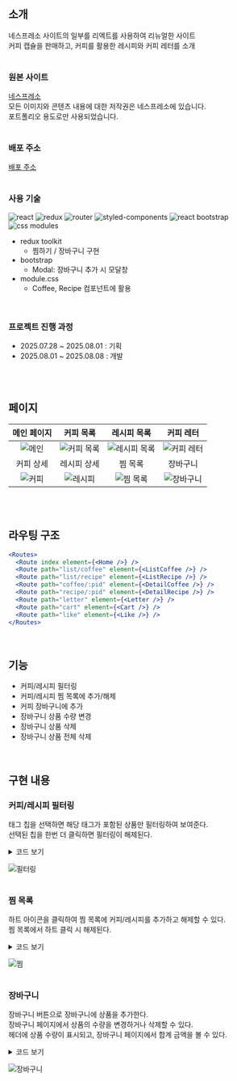 ## 소개
네스프레소 사이트의 일부를 리엑트를 사용하여 리뉴얼한 사이트  
커피 캡슐을 판매하고, 커피를 활용한 레시피와 커피 레터를 소개  
<br>

### 원본 사이트
[네스프레소](https://www.nespresso.com/kr/ko)  
모든 이미지와 콘텐츠 내용에 대한 저작권은 네스프레소에 있습니다.  
포트폴리오 용도로만 사용되었습니다.  
<br>

### 배포 주소
[배포 주소](https://sleeping-gabin.github.io/react-project/)  
<br>

### 사용 기술
![react](https://img.shields.io/badge/React-20232A?style=for-the-badge&logo=react&logoColor=61DAFB)
![redux](https://img.shields.io/badge/Redux-764ABC?style=for-the-badge&logo=redux&logoColor=white)
![router](https://img.shields.io/badge/React_Router-CA4245?style=for-the-badge&logo=react-router&logoColor=white)
![styled-components](https://img.shields.io/badge/styled--components-DB7093?style=for-the-badge&logo=styled-components&logoColor=white)
![react bootstrap](https://img.shields.io/badge/react_bootstrap-41E0FD?style=for-the-badge&logo=reactbootstrap&logoColor=white)
![css modules](https://img.shields.io/badge/css_modules-000000?style=for-the-badge&logo=cssmodules&logoColor=white)  

- redux toolkit
  - 찜하기 / 장바구니 구현
- bootstrap
  - Modal: 장바구니 추가 시 모달창
- module.css
  - Coffee, Recipe 컴포넌트에 활용  
<br>

### 프로젝트 진행 과정
- 2025.07.28 ~ 2025.08.01 : 기획
- 2025.08.01 ~ 2025.08.08 : 개발  

<br><br>

## 페이지
|메인 페이지   |커피 목록   |레시피 목록   |커피 레터   |
|:----------:|:---------:|:----------:|:---------:|
|![메인](https://github.com/user-attachments/assets/feaef465-6a7b-49ae-ab26-178dd173acc6)|![커피 목록](https://github.com/user-attachments/assets/bd9cf816-abc2-412a-bdd1-1a657fe25dbe)|![레시피 목록](https://github.com/user-attachments/assets/67ab5f7c-d668-43f0-9ff5-a721032c6eba)|![커피 레터](https://github.com/user-attachments/assets/518d1250-4858-4853-b36e-da0ec085fb56)|
|커피 상세   |레시피 상세   |찜 목록   |장바구니   |
|![커피](https://github.com/user-attachments/assets/1731a31b-b28f-4eee-9341-e356933c753b)|![레시피](https://github.com/user-attachments/assets/d915b6b8-5dda-441f-a032-426d705ba2e5)|![찜 목록](https://github.com/user-attachments/assets/d87af352-c281-4a64-a349-109e3c62535c)|![장바구니](https://github.com/user-attachments/assets/b5fb9ef4-5c43-4da9-8327-39e9ad678e92)|

<br><br>

## 라우팅 구조
``` jsx
<Routes>
  <Route index element={<Home />} />
  <Route path="list/coffee" element={<ListCoffee />} />
  <Route path="list/recipe" element={<ListRecipe />} />
  <Route path="coffee/:pid" element={<DetailCoffee />} />
  <Route path="recipe/:pid" element={<DetailRecipe />} />
  <Route path="letter" element={<Letter />} />
  <Route path="cart" element={<Cart />} />
  <Route path="like" element={<Like />} />
</Routes>
```

<br>

## 기능
- 커피/레시피 필터링
- 커피/레시피 찜 목록에 추가/해제
- 커피 장바구니에 추가
- 장바구니 상품 수량 변경
- 장바구니 상품 삭제
- 장바구니 상품 전체 삭제

<br>

## 구현 내용
### 커피/레시피 필터링
태그 칩을 선택하면 해당 태그가 포함된 상품만 필터링하여 보여준다.  
선택된 칩을 한번 더 클릭하면 필터링이 해제된다.  

<details>
<summary>코드 보기</summary>

```jsx
// src/components/ListTitle.js

export default function ListTitle(props) {
  const {sid, data, setItems} = props;
  const [selectTag, setSelectTag] = useState();

  ...

  const handleClickTag = (e) => {
    let tag = e.currentTarget.textContent;
    let idx = tags.indexOf(tag);

    if (idx === selectTag) {
      setItems(data);
      setSelectTag();
    }
    else {
      let newItems = data.filter(item => item.info.tags.includes(tag) || item.info.cid === tag);
      setItems(newItems);
      setSelectTag(idx);
    }
  }

  return (
    <div className="list-title">
      ...
      <div className="tags">
        {tags.map(
          (tag, idx) => <Tag key={idx} className={idx===selectTag && "select"} onClick={handleClickTag}>{tag}</Tag>
        )}
      </div>
    </div>
  )
}
```
</details>

![필터링](https://github.com/user-attachments/assets/3c7a0721-a170-4b04-ad5d-a33a985d8605)  
<br>

### 찜 목록
하트 아이콘을 클릭하여 찜 목록에 커피/레시피를 추가하고 해제할 수 있다.  
찜 목록에서 하트 클릭 시 해제된다.  

<details>
<summary>코드 보기</summary>

```js
// src/components/store.js

const likeSlice = createSlice({
  name: "like",
  initialState: [],
  reducers: {
    toggleLikeItem: (state, action) => {
      let idx = state.findIndex(item => item.pid === action.payload.pid);

      if (idx < 0) {
        state.push(action.payload);
      }
      else {
        state.splice(idx, 1);
      }
    }
  }
});
```

```jsx
// src/components/Like.js

function Coffee(props) { 
  const like = useSelector(state => state.like.some((item) => item.pid === coffee.pid));
  const dispatch = useDispatch();

  const likeStyle = {
    fill: like ? "#f8382a": "none",
    color: like ? "#f8382a": "#ccc",
  }

  const handleClickLike = () => {
    dispatch(toggleLikeItem({pid: coffee.pid, sid: "coffee", info: info}));
  }

  // ...

  return (
    <div className={coffeeStyle.coffee}>
      ...
      <HeartIcon className={coffeeStyle.heart} onClick={handleClickLike} style={likeStyle}/>
      ...
    </div>
  )
}
```
</details>

![찜](https://github.com/user-attachments/assets/413ead5f-2b92-441d-9f43-4cb25c507564)  
<br>

### 장바구니
장바구니 버튼으로 장바구니에 상품을 추가한다.  
장바구니 페이지에서 상품의 수량을 변경하거나 삭제할 수 있다.  
헤더에 상품 수량이 표시되고, 장바구니 페이지에서 합계 금액을 볼 수 있다.  

<details>
<summary>코드 보기</summary>

```js
// src/components/store.js

const cartSlice = createSlice({
  name: "cart",
  initialState: [],
  reducers: {
    addCartItem: (state, action) => {
      let idx = state.findIndex(item => item.pid === action.payload.pid);

      if (idx < 0) {
        state.push(action.payload);
      }
      else {
        state[idx].count++;
      }
    },
    deleteCartItem: (state, action) => { /*...*/ },
    deleteAllCart: (state) => { /*...*/ },
    increaseCartItem: (state, action) => { /*...*/ },
    decreaseCartItem: (state, action) => { /*...*/ }
  }
});
```
</details>

![장바구니](https://github.com/user-attachments/assets/6d891dca-6b73-4c5a-86a3-156d7740db42)

<br><br>

